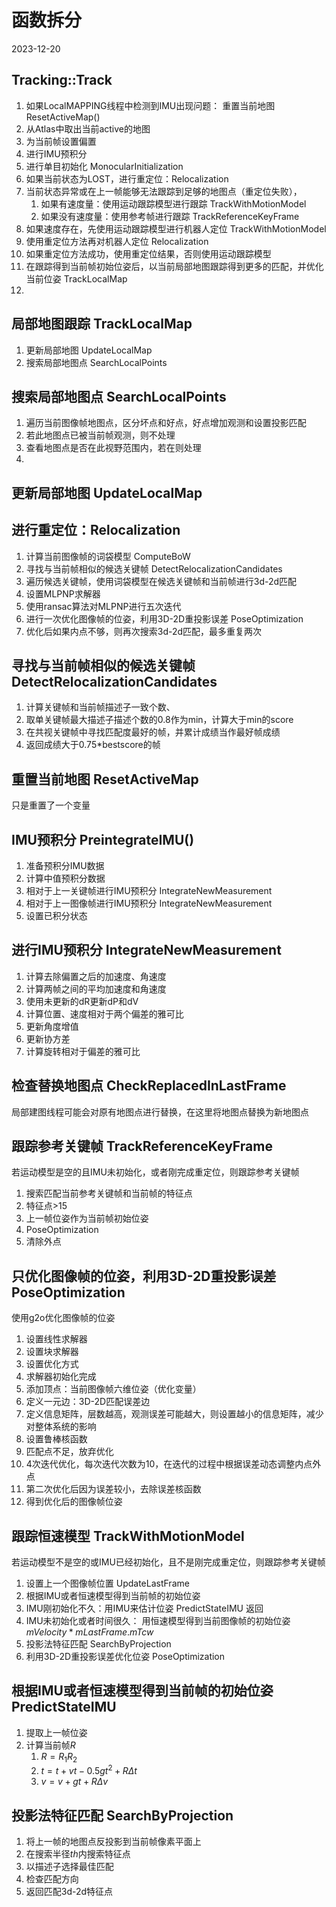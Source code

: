 # 函数拆分
2023-12-20

## Tracking::Track
1. 如果LocalMAPPING线程中检测到IMU出现问题： 重置当前地图 ResetActiveMap()
2. 从Atlas中取出当前active的地图
3. 为当前帧设置偏置
4. 进行IMU预积分
5. 进行单目初始化 MonocularInitialization
6. 如果当前状态为LOST，进行重定位：Relocalization
7. 当前状态异常或在上一帧能够无法跟踪到足够的地图点（重定位失败），
	1. 如果有速度量：使用运动跟踪模型进行跟踪 TrackWithMotionModel
	2. 如果没有速度量：使用参考帧进行跟踪 TrackReferenceKeyFrame
8. 如果速度存在，先使用运动跟踪模型进行机器人定位 TrackWithMotionModel
9. 使用重定位方法再对机器人定位 Relocalization
10. 如果重定位方法成功，使用重定位结果，否则使用运动跟踪模型
11. 在跟踪得到当前帧初始位姿后，以当前局部地图跟踪得到更多的匹配，并优化当前位姿 TrackLocalMap
12. 

## 局部地图跟踪 TrackLocalMap
1. 更新局部地图 UpdateLocalMap
2. 搜索局部地图点 SearchLocalPoints


## 搜索局部地图点 SearchLocalPoints
1. 遍历当前图像帧地图点，区分坏点和好点，好点增加观测和设置投影匹配
2. 若此地图点已被当前帧观测，则不处理
3. 查看地图点是否在此视野范围内，若在则处理
4. 

## 更新局部地图 UpdateLocalMap

## 

## 进行重定位：Relocalization
1. 计算当前图像帧的词袋模型 ComputeBoW
1. 寻找与当前帧相似的候选关键帧 DetectRelocalizationCandidates
2. 遍历候选关键帧，使用词袋模型在候选关键帧和当前帧进行3d-2d匹配
3. 设置MLPNP求解器
4. 使用ransac算法对MLPNP进行五次迭代
5. 进行一次优化图像帧的位姿，利用3D-2D重投影误差 PoseOptimization
6. 优化后如果内点不够，则再次搜索3d-2d匹配，最多重复两次

## 寻找与当前帧相似的候选关键帧 DetectRelocalizationCandidates
1. 计算关键帧和当前帧描述子一致个数、
2. 取单关键帧最大描述子描述个数的0.8作为min，计算大于min的score
3. 在共视关键帧中寻找匹配度最好的帧，并累计成绩当作最好帧成绩
4. 返回成绩大于0.75\*bestscore的帧

##  重置当前地图 ResetActiveMap
只是重置了一个变量

## IMU预积分 PreintegrateIMU()
1. 准备预积分IMU数据
2. 计算中值预积分数据
3. 相对于上一关键帧进行IMU预积分 IntegrateNewMeasurement
4. 相对于上一图像帧进行IMU预积分 IntegrateNewMeasurement
5. 设置已积分状态

## 进行IMU预积分 IntegrateNewMeasurement
1. 计算去除偏置之后的加速度、角速度
2. 计算两帧之间的平均加速度和角速度
3. 使用未更新的dR更新dP和dV
4. 计算位置、速度相对于两个偏差的雅可比
5. 更新角度增值
6. 更新协方差
7. 计算旋转相对于偏差的雅可比

## 检查替换地图点 CheckReplacedInLastFrame
局部建图线程可能会对原有地图点进行替换，在这里将地图点替换为新地图点


## 跟踪参考关键帧 TrackReferenceKeyFrame
若运动模型是空的且IMU未初始化，或者刚完成重定位，则跟踪参考关键帧
1. 搜索匹配当前参考关键帧和当前帧的特征点
2. 特征点>15
3. 上一帧位姿作为当前帧初始位姿
4. PoseOptimization
5. 清除外点




## 只优化图像帧的位姿，利用3D-2D重投影误差 PoseOptimization

使用g2o优化图像帧的位姿
1. 设置线性求解器
2. 设置块求解器
3. 设置优化方式
4. 求解器初始化完成
5. 添加顶点：当前图像帧六维位姿（优化变量）
6. 定义一元边：3D-2D匹配误差边
7. 定义信息矩阵，层数越高，观测误差可能越大，则设置越小的信息矩阵，减少对整体系统的影响
8. 设置鲁棒核函数
9. 匹配点不足，放弃优化
10. 4次迭代优化，每次迭代次数为10，在迭代的过程中根据误差动态调整内点外点
11. 第二次优化后因为误差较小，去除误差核函数
12. 得到优化后的图像帧位姿


## 跟踪恒速模型 TrackWithMotionModel
若运动模型不是空的或IMU已经初始化，且不是刚完成重定位，则跟踪参考关键帧
1. 设置上一个图像帧位置 UpdateLastFrame
2. 根据IMU或者恒速模型得到当前帧的初始位姿  
2. IMU刚初始化不久：用IMU来估计位姿 PredictStateIMU 返回
3. IMU未初始化或者时间很久： 用恒速模型得到当前图像帧的初始位姿 $mVelocity*mLastFrame.mTcw$
4. 投影法特征匹配 SearchByProjection
5. 利用3D-2D重投影误差优化位姿 PoseOptimization

## 根据IMU或者恒速模型得到当前帧的初始位姿  PredictStateIMU
1. 提取上一帧位姿
2. 计算当前帧$R$
	1. $R = R_1R_2$
	2. $t = t +vt - 0.5gt^2 + R\Delta t$
	3. $v = v + gt + R\Delta v$

## 投影法特征匹配 SearchByProjection
1. 将上一帧的地图点反投影到当前帧像素平面上
2. 在搜索半径$th$内搜索特征点
3. 以描述子选择最佳匹配
4. 检查匹配方向
5. 返回匹配3d-2d特征点